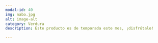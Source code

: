 ```yaml
---
modal-id: 40
img: nabo.jpg
alt: image-alt
category: Verdura
description: Este producto es de temporada este mes, ¡disfrútalo!

---
```

